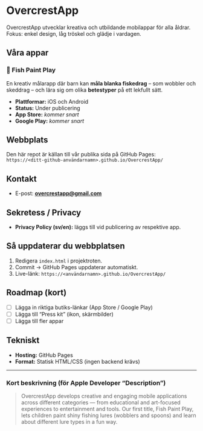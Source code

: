 # OvercrestApp

OvercrestApp utvecklar kreativa och utbildande mobilappar för alla åldrar.  
Fokus: enkel design, låg tröskel och glädje i vardagen.

## Våra appar

### 🎨 Fish Paint Play
En kreativ målarapp där barn kan **måla blanka fiskedrag** – som wobbler och skeddrag – och lära sig om olika **betestyper** på ett lekfullt sätt.

- **Plattformar:** iOS och Android  
- **Status:** Under publicering  
- **App Store:** _kommer snart_  
- **Google Play:** _kommer snart_

## Webbplats
Den här repot är källan till vår publika sida på GitHub Pages:  
`https://<ditt-github-användarnamn>.github.io/OvercrestApp/`

## Kontakt
- E-post: **overcrestapp@gmail.com**

## Sekretess / Privacy
- **Privacy Policy (sv/en):** läggs till vid publicering av respektive app.

## Så uppdaterar du webbplatsen
1. Redigera `index.html` i projektroten.  
2. Commit → GitHub Pages uppdaterar automatiskt.  
3. Live-länk: `https://<användarnamn>.github.io/OvercrestApp/`

## Roadmap (kort)
- [ ] Lägga in riktiga butiks-länkar (App Store / Google Play)  
- [ ] Lägga till “Press kit” (ikon, skärmbilder)  
- [ ] Lägga till fler appar

## Tekniskt
- **Hosting:** GitHub Pages  
- **Format:** Statisk HTML/CSS (ingen backend krävs)

---

### Kort beskrivning (för Apple Developer “Description”)
> OvercrestApp develops creative and engaging mobile applications across different categories — from educational and art-focused experiences to entertainment and tools. Our first title, Fish Paint Play, lets children paint shiny fishing lures (wobblers and spoons) and learn about different lure types in a fun way.

